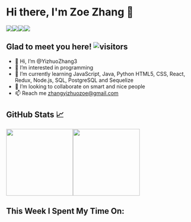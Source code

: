<!--START_SECTION:waka-->
# **Hi there, I'm Zoe Zhang** 👋
<div style="display: flex; flexDirection: row">
  <a href='https://www.linkedin.com/in/zoezhang33/'><img src='https://img.shields.io/badge/LinkedIn-blue?style=flat&logo=linkedin&labelColor=blue'></a>
  <a href='https://twitter.com/Zoe05174705/'><img src='https://img.shields.io/badge/Twitter-lightgrey?style=flat&logo=twitter'></a>
  <a href='https://zoezhang.netlify.app/'><img src='https://img.shields.io/badge/Portfolio-brightgreen?style=flat&logo=appveyor&logoColor=white'></a>
  <a href='https://www.instagram.com/zoezhang333/'><img src='https://img.shields.io/badge/Instagram-red?style=flat&logo=instagram&logoColor=white'></a>
</div>



## Glad to meet you here!   ![visitors](https://visitor-badge.glitch.me/badge?page_id=${YizhuoZhang3}.${YizhuoZhang3})

- 👋 Hi, I’m @YizhuoZhang3
- 👀 I’m interested in programming
- 🌱 I’m currently learning JavaScript, Java, Python HTML5, CSS, React, Redux, Node.js, SQL, PostgreSQL and Sequelize
- 💞️ I’m looking to collaborate on smart and nice people
- 📫 Reach me zhangyizhuozoe@gmail.com 

<!---
YizhuoZhang3/YizhuoZhang3 is a ✨ special ✨ repository because its `README.md` (this file) appears on your GitHub profile.
You can click the Preview link to take a look at your changes.
--->

## GitHub Stats 📈
<div style="display: flex; flexDirection: row">
  <a href="https://github.com/YizhuoZhang3">
    <img height="180em" src="https://github-readme-stats.vercel.app/api?username=YizhuoZhang3&show_icons=true&hide_border=true&&count_private=true&include_all_commits=true" />
  </a>
  <a href="https://github.com/YizhuoZhang3">
    <img height="180em" src="https://github-readme-stats.vercel.app/api/top-langs/?username=YizhuoZhang3&layout=compact&show_icons=true&hide_border=true&&count_private=true&include_all_commits=true" />
  </a>
</div>

## This Week I Spent My Time On:

<!--END_SECTION:waka-->



